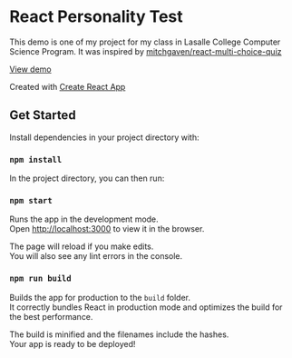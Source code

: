 # React Personality Test

This demo is one of my project for my class in Lasalle College Computer Science Program.
It was inspired by [mitchgaven/react-multi-choice-quiz](https://mitchgavan.github.io/react-multi-choice-quiz/)

[View demo](https://irfanabliz.github.io/react-personality-test)

Created with [Create React App](https://github.com/facebookincubator/create-react-app)

## Get Started
Install dependencies in your project directory with:
### `npm install`

In the project directory, you can then run:

### `npm start`

Runs the app in the development mode.<br>
Open [http://localhost:3000](http://localhost:3000) to view it in the browser.

The page will reload if you make edits.<br>
You will also see any lint errors in the console.

### `npm run build`

Builds the app for production to the `build` folder.<br>
It correctly bundles React in production mode and optimizes the build for the best performance.

The build is minified and the filenames include the hashes.<br>
Your app is ready to be deployed!